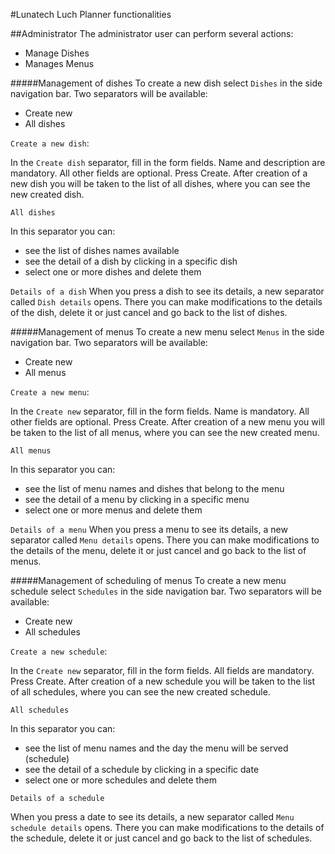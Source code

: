 #Lunatech Luch Planner functionalities

##Administrator
The administrator user can perform several actions:
- Manage Dishes
- Manages Menus


#####Management of dishes
To create a new dish select `Dishes` in the side navigation bar. Two separators will be available:
- Create new
- All dishes

`Create a new dish`:

In the `Create dish` separator, fill in the form fields. Name and description are mandatory. All other fields are optional.
Press Create. After creation of a new dish you will be taken to the list of all dishes, where you can see the new created dish.

`All dishes`

In this separator you can:
- see the list of dishes names available
- see the detail of a dish by clicking in a specific dish
- select one or more dishes and delete them

`Details of a dish`
When you press a dish to see its details, a new separator called `Dish details` opens. There you can make modifications to the details of the dish, delete it or just cancel and go back to the list of dishes.


#####Management of menus
To create a new menu select `Menus` in the side navigation bar. Two separators will be available:
- Create new
- All menus

`Create a new menu`:

In the `Create new` separator, fill in the form fields. Name is mandatory. All other fields are optional.
Press Create. After creation of a new menu you will be taken to the list of all menus, where you can see the new created menu.

`All menus`

In this separator you can:
- see the list of menu names and dishes that belong to the menu
- see the detail of a menu by clicking in a specific menu
- select one or more menus and delete them

`Details of a menu`
When you press a menu to see its details, a new separator called `Menu details` opens. There you can make modifications to the details of the menu, delete it or just cancel and go back to the list of menus.

#####Management of scheduling of menus
To create a new menu schedule select `Schedules` in the side navigation bar. Two separators will be available:
- Create new
- All schedules

`Create a new schedule`:

In the `Create new` separator, fill in the form fields. All fields are mandatory.
Press Create. After creation of a new schedule you will be taken to the list of all schedules, where you can see the new created schedule.

`All schedules`

In this separator you can:
- see the list of menu names and the day the menu will be served (schedule)
- see the detail of a schedule by clicking in a specific date
- select one or more schedules and delete them

`Details of a schedule`

When you press a date to see its details, a new separator called `Menu schedule details` opens. There you can make modifications to the details of the schedule, delete it or just cancel and go back to the list of schedules.


